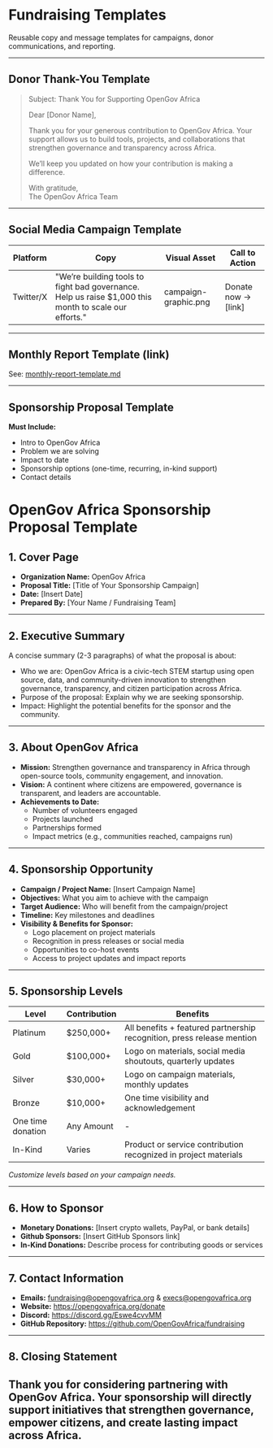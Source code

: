 # Fundraising Templates

Reusable copy and message templates for campaigns, donor communications, and reporting.

---

## Donor Thank-You Template

> Subject: Thank You for Supporting OpenGov Africa  
>
> Dear [Donor Name],  
>  
> Thank you for your generous contribution to OpenGov Africa. Your support allows us to build tools, projects, and collaborations that strengthen governance and transparency across Africa.  
>  
> We’ll keep you updated on how your contribution is making a difference.  
>  
> With gratitude,  
> The OpenGov Africa Team  

---

## Social Media Campaign Template

| Platform | Copy | Visual Asset | Call to Action |
|---------|------|-------------|----------------|
| Twitter/X | "We’re building tools to fight bad governance. Help us raise $1,000 this month to scale our efforts." | campaign-graphic.png | Donate now → [link] |

---

## Monthly Report Template (link)

See: [monthly-report-template.md](monthly-report-template.md)

---

## Sponsorship Proposal Template

**Must Include:**
- Intro to OpenGov Africa
- Problem we are solving
- Impact to date
- Sponsorship options (one-time, recurring, in-kind support)
- Contact details

# OpenGov Africa Sponsorship Proposal Template

## 1. Cover Page
- **Organization Name:** OpenGov Africa  
- **Proposal Title:** [Title of Your Sponsorship Campaign]  
- **Date:** [Insert Date]  
- **Prepared By:** [Your Name / Fundraising Team]  

---

## 2. Executive Summary
A concise summary (2-3 paragraphs) of what the proposal is about:  
- Who we are: OpenGov Africa is a civic-tech STEM startup using open source, data, and community-driven innovation to strengthen governance, transparency, and citizen participation across Africa.  
- Purpose of the proposal: Explain why we are seeking sponsorship.  
- Impact: Highlight the potential benefits for the sponsor and the community.

---

## 3. About OpenGov Africa
- **Mission:** Strengthen governance and transparency in Africa through open-source tools, community engagement, and innovation.  
- **Vision:** A continent where citizens are empowered, governance is transparent, and leaders are accountable.  
- **Achievements to Date:**  
  - Number of volunteers engaged  
  - Projects launched  
  - Partnerships formed  
  - Impact metrics (e.g., communities reached, campaigns run)

---

## 4. Sponsorship Opportunity
- **Campaign / Project Name:** [Insert Campaign Name]  
- **Objectives:** What you aim to achieve with the campaign  
- **Target Audience:** Who will benefit from the campaign/project  
- **Timeline:** Key milestones and deadlines  
- **Visibility & Benefits for Sponsor:**  
  - Logo placement on project materials  
  - Recognition in press releases or social media  
  - Opportunities to co-host events  
  - Access to project updates and impact reports  

---

## 5. Sponsorship Levels
| Level | Contribution | Benefits |
|-------|-------------|----------|
| Platinum | $250,000+ | All benefits + featured partnership recognition, press release mention |
| Gold | $100,000+ | Logo on materials, social media shoutouts, quarterly updates |
| Silver | $30,000+ | Logo on campaign materials, monthly updates |
| Bronze | $10,000+ | One time visibility and acknowledgement |
| One time donation | Any Amount | - |
| In-Kind | Varies | Product or service contribution recognized in project materials |

*Customize levels based on your campaign needs.*

---

## 6. How to Sponsor
- **Monetary Donations:** [Insert crypto wallets, PayPal, or bank details]  
- **Github Sponsors:** [Insert GitHub Sponsors link]  
- **In-Kind Donations:** Describe process for contributing goods or services  

---

## 7. Contact Information
- **Emails:** fundraising@opengovafrica.org & execs@opengovafrica.org
- **Website:** https://opengovafrica.org/donate
- **Discord:** https://discord.gg/Eswe4cvvMM  
- **GitHub Repository:** https://github.com/OpenGovAfrica/fundraising  

---

## 8. Closing Statement
Thank you for considering partnering with OpenGov Africa. Your sponsorship will directly support initiatives that strengthen governance, empower citizens, and create lasting impact across Africa.
---
